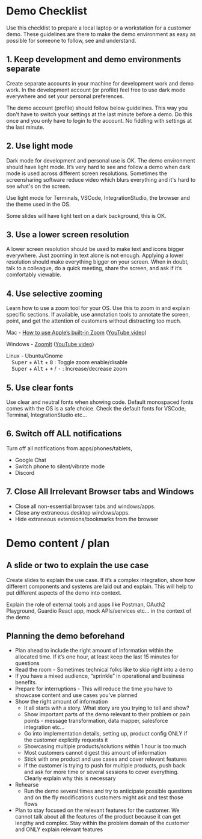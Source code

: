# Demo Checklist

Use this checklist to prepare a local laptop or a workstation for a customer demo. These guidelines are there to make the demo environment as easy as possible for someone to follow, see and understand.

## 1. Keep development and demo environments separate

Create separate accounts in your machine for development work and demo work. In the development account (or profile) feel free to use dark mode everywhere and set your personal preferences. 

The demo account (profile) should follow below guidelines. This way you don't have to switch your settings at the last minute before a demo. Do this once and you only have to login to the account. No fiddling with settings at the last minute.

## 2. Use light mode

Dark mode for development and personal use is OK. The demo environment should have light mode. It’s very hard to see and follow a demo when dark mode is used across different screen resolutions. Sometimes the screensharing software reduce video which blurs everything and it's hard to see what's on the screen. 

Use light mode for Terminals, VSCode, IntegrationStudio, the browser and the theme used in the OS.

Some slides will have light text on a dark background, this is OK.

## 3. Use a lower screen resolution

A lower screen resolution should be used to make text and icons bigger everywhere. Just zooming in text alone is not enough. Applying a lower resolution should make everything bigger on your screen.
When in doubt, talk to a colleague, do a quick meeting, share the screen, and ask if it’s comfortably viewable.

## 4. Use selective zooming 

Learn how to use a zoom tool for your OS. Use this to zoom in and explain specific sections. If available, use annotation tools to annotate the screen, point, and get the attention of customers without distracting too much.

Mac - [How to use Apple’s built-in Zoom](https://www.lifewire.com/zoom-apples-built-in-screen-magnifier-198673) ([YouTube video](https://www.youtube.com/watch?v=_hl1jgty1e8))

Windows - [ZoomIt](https://learn.microsoft.com/en-us/sysinternals/downloads/zoomit) ([YouTube video](https://www.youtube.com/watch?v=oDeHjYevtiY))

Linux - Ubuntu/Gnome<br />
&ensp;&ensp;<kbd>Super</kbd> + <kbd>Alt</kbd> + <kbd>8</kbd> : Toggle zoom enable/disable<br/>
&ensp;&ensp;<kbd>Super</kbd> + <kbd>Alt</kbd> + <kbd>+</kbd> / <kbd>-</kbd> : Increase/decrease zoom

## 5. Use clear fonts

Use clear and neutral fonts when showing code. Default monospaced fonts comes with the OS is a safe choice. Check the default fonts for VSCode, Terminal, IntegrationStudio etc...

## 6. Switch off ALL notifications

Turn off all notifications from apps/phones/tablets,
* Google Chat
* Switch phone to silent/vibrate mode
* Discord

## 7. Close All Irrelevant Browser tabs and Windows

* Close all non-essential browser tabs and windows/apps. 
* Close any extraneous desktop windows/apps. 
* Hide extraneous extensions/bookmarks from the browser

# Demo content / plan

## A slide or two to explain the use case
Create slides to explain the use case. If it’s a complex integration, show how different components and systems are laid out and explain. This will help to put different aspects of the demo into context.

Explain the role of external tools and apps like Postman, OAuth2 Playground, Guardio React app, mock APIs/services etc… in the context of the demo

## Planning the demo beforehand
* Plan ahead to include the right amount of information within the allocated time. If it’s one hour, at least keep the last 15 minutes for questions
* Read the room - Sometimes technical folks like to skip right into a demo
* If you have a mixed audience, “sprinkle” in operational and business benefits.
* Prepare for interruptions - This will reduce the time you have to showcase content and use cases you’ve planned
* Show the right amount of information
    * It all starts with a story. What story are you trying to tell and show?
    * Show important parts of the demo relevant to their problem or pain points - message transformation, data mapper, salesforce integration etc…
    * Go into implementation details, setting up, product config ONLY if the customer explicitly requests it 
    * Showcasing multiple products/solutions within 1 hour is too much
    * Most customers cannot digest this amount of information
    * Stick with one product and use cases and cover relevant features
    * If the customer is trying to push for multiple products, push back and ask for more time or several sessions to cover everything. Clearly explain why this is necessary
* Rehearse
    * Run the demo several times and try to anticipate possible questions and on the fly modifications customers might ask and test those flows
* Plan to stay focused on the relevant features for the customer. We cannot talk about all the features of the product because it can get lengthy and complex. Stay within the problem domain of the customer and ONLY explain relevant features


